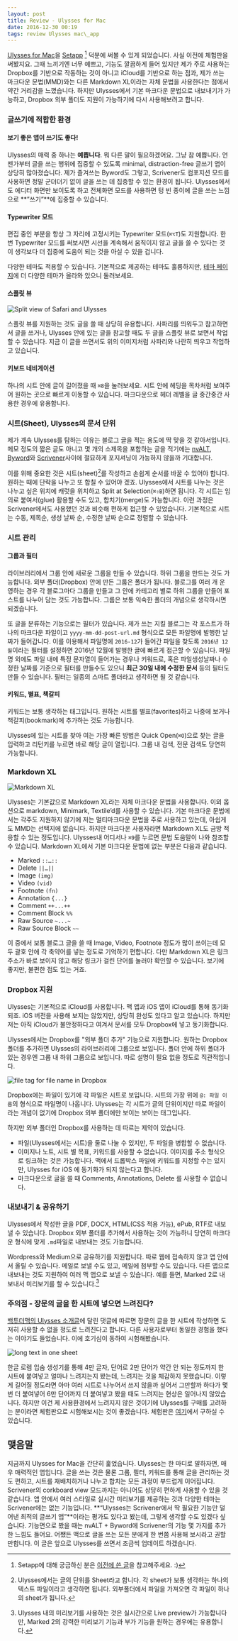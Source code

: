 ```yaml
---
layout: post
title: Review - Ulysses for Mac
date: 2016-12-30 00:19
tags: review Ulysses mac\_app
---
```


[Ulysses for Mac][1]을 [Setapp][2] [^1] 덕분에 써볼 수 있게 되었습니다. 사실 이전에 체험판을 써봤지요. 그때 느끼기엔 너무 예쁘고, 기능도 깔끔하게 들어 있지만 제가 주로 사용하는 Dropbox를 기반으로 작동하는 것이 아니고 iCloud를 기반으로 하는 점과, 제가 쓰는 마크다운 문법(MMD)와는 다른 Markdown XL이라는 자체 문법을 사용한다는 점에서 약간 거리감을 느꼈습니다. 하지만 Ulysses에서 기본 마크다운 문법으로 내보내기가 가능하고, Dropbox 외부 폴더도 지원이 가능하기에 다시 사용해보려고 합니다.

### 글쓰기에 적합한 환경

#### 보기 좋은 앱이 쓰기도 좋다!

Ulysses의 매력 중 하나는 **예쁩니다**. 뭐 다른 말이 필요하겠어요. 그냥 참 예쁩니다. 언젠가부터 글을 쓰는 행위에 집중할 수 있도록 minimal, distraction-free 글쓰기 앱이 상당히 많아졌습니다. 제가 즐겨쓰는 Byword도 그렇고, Scrivener도 컴포지션 모드를 사용하면 정말 군더더기 없이 글을 쓰는 데 집중할 수 있는 환경이 됩니다. Ulysses에서도 에디터 화면만 보이도록 하고 전체화면 모드를 사용하면 텅 빈 종이에 글을 쓰는 느낌으로 **”쓰기”**에 집중할 수 있습니다. 

#### Typewriter 모드

편집 중인 부분을 항상 그 자리에 고정시키는 Typewriter 모드(`⌘⌥T`)도 지원합니다. 한 번 Typewriter 모드를 써보시면 시선을 계속해서 움직이지 않고 글을 쓸 수 있다는 것이 생각보다 더 집중에 도움이 되는 것을 아실 수 있을 겁니다.

다양한 테마도 적용할 수 있습니다. 기본적으로 제공하는 테마도 훌륭하지만, [테마 페이지][4]에 더 다양한 테마가 올라와 있으니 둘러보세요.

#### 스플릿 뷰

![Split view of Safari and Ulysses][image-1]

스플릿 뷰를 지원하는 것도 글을 쓸 때 상당히 유용합니다. 사파리를 띄워두고 참고하면서 글을 쓰거나, Ulysses 안에 있는 글을 참고할 때도 두 글을 스플릿 뷰로 보면서 작업할 수 있습니다. 지금 이 글을 쓰면서도 위의 이미지처럼 사파리와 나란히 띄우고 작업하고 있습니다.

#### 키보드 네비게이션

하나의 시트 안에 글이 길어졌을 때 `⌘8`을 눌러보세요. 시트 안에 헤딩을 목차처럼 보여주어 원하는 곳으로 빠르게 이동할 수 있습니다. 마크다운으로 헤더 레벨을 글 중간중간 사용한 경우에 유용합니다.

### 시트(Sheet), Ulysses의 문서 단위

제가 계속 Ulysses를 탐하는 이유는 블로그 글을 적는 용도에 딱 맞을 것 같아서입니다. 메모 정도의 짧은 글도 아니고 몇 개의 소제목을 포함하는 글을 적기에는 [nvALT][5], [Byword][6]와 [Scrivener][7]사이에 절묘하게 포지셔닝이 가능하지 않을까 기대합니다. 

이를 위해 중요한 것은 시트(sheet)[^2]를 작성하고 손쉽게 순서를 바꿀 수 있어야 합니다. 원하는 때에 단락을 나누고 또 합칠 수 있어야 겠죠. Ulysses에서 시트를 나누는 것은 나누고 싶은 위치에 캐럿을 위치하고 Split at Selection(`⌘⇧B`)하면 됩니다. 각 시트는 임의로 붙여서(glue) 활용할 수도 있고, 합치기(merge)도 가능합니다. 이런 과정은 Scrivener에서도 사용했던 것과 비슷해 편하게 접근할 수 있었습니다. 기본적으로 시트는 수동, 제목순, 생성 날짜 순, 수정한 날짜 순으로 정렬할 수 있습니다. 

### 시트 관리

#### 그룹과 필터

라이브러리에서 그룹 안에 새로운 그룹을 만들 수 있습니다. 하위 그룹을 만드는 것도 가능합니다. 외부 폴더(Dropbox) 안에 만든 그룹은 폴더가 됩니다. 블로그를 여러 개 운영하는 경우 각 블로그마다 그룹을 만들고 그 안에 카테고리 별로 하위 그룹을 만들어 포스트를 나누어 담는 것도 가능합니다. 그룹은 보통 익숙한 폴더의 개념으로 생각하시면 되겠습니다.

또 글을 분류하는 기능으로는 필터가 있습니다. 제가 쓰는 지킬 블로그는 각 포스트가 하나의 마크다운 파일이고 `yyyy-mm-dd-post-url.md` 형식으로 모든 파일명에 발행한 날짜가 들어갑니다. 이를 이용해서 파일명에 `2016-12`가 들어간 파일을 찾도록 `2016년 12월`이라는 필터를 설정하면 2016년 12월에 발행한 글에 빠르게 접근할 수 있습니다. 파일명 외에도 파일 내에 특정 문자열이 들어가는 경우나 키워드로, 혹은 파일생성날짜나 수정한 날짜를 기준으로 필터를 만들수도 있으니 **최근 30일 내에 수정한 문서** 등의 필터도 만들 수 있습니다. 필터는 일종의 스마트 폴더라고 생각하면 될 것 같습니다.

#### 키워드, 별표, 책갈피

키워드는 보통 생각하는 태그입니다. 원하는 시트를 별표(favorites)하고 나중에 보거나 책갈피(bookmark)에 추가하는 것도 가능합니다.

Ulysses에 있는 시트를 찾아 여는 가장 빠른 방법은 Quick Open(`⌘O`)으로 찾는 글을 입력하고 리턴키를 누르면 바로 해당 글이 열립니다. 그룹 내 검색, 전문 검색도 당연히 가능합니다.

### Markdown XL

![Markdown XL][image-2]

Ulysses는 기본값으로 Markdown XL라는 자체 마크다운 문법을 사용합니다. 이외 옵션으로 markdown, Minimark, Textile’d를 사용할 수 있습니다. 기본 마크다운 문법에서는 각주도 지원하지 않기에 저는 멀티마크다운 문법을 주로 사용하고 있는데, 아쉽게도 MMD는 선택지에 없습니다. 하지만 마크다운 사용자라면 Markdown XL도 금방 적응할 수 있는 정도입니다.  Ulysses내 어디서나 `⌘9`를 누르면 문법 도움말이 나와 참조할 수 있습니다. Markdown XL에서 기본 마크다운 문법에 없는 부분은 다음과 같습니다.

- Marked `::…::`
- Delete `||…||`
- Image `(img)`
- Video `(vid)`
- Footnote `(fn)`
- Annotation `{...}`
- Comment `++...++`
- Comment Block `%%`
- Raw Source `~...~`
- Raw Source Block `~~`

이 중에서 보통 블로그 글을 쓸 때 Image, Video, Footnote 정도가 많이 쓰이는데 모두 괄호 안에 각 축약어를 넣는 정도로 기억하기 편합니다. 다만 Markdown XL은 링크 주소가 바로 보이지 않고 해당 링크가 걸린 단어를 눌러야 확인할 수 있습니다. 보기에 좋지만, 불편한 점도 있는 거죠.

### Dropbox 지원

Ulysses는 기본적으로 iCloud를 사용합니다. 맥 앱과 iOS 앱이 iCloud를 통해 동기화 되죠. iOS 버전을 사용해 보지는 않았지만, 상당히 완성도 있다고 알고 있습니다. 하지만 저는 아직 iCloud가 불안정하다고 여겨서 문서를 모두 Dropbox에 넣고 동기화합니다. 

Ulysses에서는 Dropbox를 "외부 폴더 추가" 기능으로 지원합니다. 원하는 Dropbox 폴더를 추가하면 Ulysses의 라이브러리에 그룹으로 보입니다. 폴더 안에 하위 폴더가 있는 경우엔 그룹 내 하위 그룹으로 보입니다. 따로 설명이 필요 없을 정도로 직관적입니다.

![file tag for file name in Dropbox][image-3]

Dropbox에는 파일이 있기에 각 파일은 시트로 보입니다. 시트의 가장 위에 `@: 파일 이름`의 형식으로 파일명이 나옵니다. Ulysses는 각 시트가 글의 단위이지만 따로 파일이라는 개념이 없기에 Dropbox 외부 폴더에만 보이는 보이는 태그입니다.

하지만 외부 폴더인 Dropbox를 사용하는 데 따르는 제약이 있습니다.

* 파일(Ulysses에서는 시트)을 둘로 나눌 수 있지만, 두 파일을 병합할 수 없습니다.
* 이미지나 노트, 시트 별 목표, 키워드를 사용할 수 없습니다. 이미지를 주소 형식으로 링크하는 것은 가능합니다. 맥에서 드롭박스 파일에 키워드를 지정할 수는 있지만, Ulysses for iOS 에 동기화가 되지 않는다고 합니다.
* 마크다운으로 글을 쓸 때 Comments, Annotations, Delete 를 사용할 수 없습니다.

### 내보내기 & 공유하기

Ulysses에서 작성한 글을 PDF, DOCX, HTML(CSS 적용 가능), ePub, RTF로 내보낼 수 있습니다. Dropbox 외부 폴더를 추가해서 사용하는 것이 가능하니 당연히 마크다운 형식에 맞게 `.md`파일로 내보내는 것도 가능합니다.

Wordpress와 Medium으로 공유하기를 지원합니다. 따로 웹에 접속하지 않고 앱 안에서 올릴 수 있습니다. 메일로 보낼 수도 있고, 메일에 첨부할 수도 있습니다. 다른 앱으로 내보내는 것도 지원하여 여러 맥 앱으로 보낼 수 있습니다. 예를 들면, Marked 2로 내보내서 미리보기를 할 수 있습니다.[^3]

### 주의점 - 장문의 글을 한 시트에 넣으면 느려진다?

[백투더맥의 Ulysses 소개글][8]에 달린 댓글에 따르면 장문의 글을 한 시트에 작성하면 도저히 사용할 수 없을 정도로 느려진다고 합니다. 다른 사용자로부터 동일한 경험을 했다는 이야기도 들었습니다. 이에 호기심이 동하여 시험해봤습니다.

![long text in one sheet][image-4]

한글 로렘 입숨 생성기를 통해 4만 글자, 단어로 2만 단어가 약간 안 되는 정도까지 한 시트에 붙여넣고 얼마나 느려지는지 봤는데, 느려지는 것을 체감하지 못했습니다. 이렇게 길어질 정도라면 아마 여러 시트로 나누어서 쓰지 않을까 싶어서 그만할까 하다가 몇 번 더 붙여넣어 6만 단어까지 더 붙여넣고 봤을 때도 느려지는 현상은 일어나지 않았습니다. 하지만 이건 제 사용환경에서 느려지지 않은 것이기에 Ulysses를 구매를 고려하는 분이라면 체험판으로 시험해보시는 것이 좋겠습니다. 체험판은 [여기][9]에서 구하실 수 있습니다.

## 맺음말

지금까지 Ulysses for Mac을 간단히 훑었습니다. Ulysses는 한 마디로 말하자면, 매우 매력적인 앱입니다. 글을 쓰는 것은 물론 그룹, 필터, 키워드를 통해 글을 관리하는 것도 편하고, 시트를 재배치하거나 나누고 합치는 모든 과정이 부드럽게 이어집니다. Scrivener의 corkboard view 모드까지는 아니어도 상당히 편하게 사용할 수 있을 것 같습니다. 앱 안에서 여러 스타일로 실시간 미리보기를 제공하는 것과 다양한 테마는 Scrivener에는 없는 기능입니다. **“Ulysses는 Scrivener에서 딱 필요한 기능만 덜어낸 최적의 글쓰기 앱”**이라는 평가도 있다고 봤는데, 그렇게 생각할 수도 있겠다 싶습니다. 기능면으로 봤을 때는 nvALT + Byword에 Scrivener의 기능 몇 가지를 추가한 느낌도 들어요. 어쨌든 맥으로 글을 쓰는 모든 분에게 한 번쯤 사용해 보시라고 권할 만합니다. 이 글은 앞으로 Ulysses를 쓰면서 조금씩 업데이트 하겠습니다.

[^1]:	Setapp에 대해 궁금하신 분은 [이전에 쓴 글][3]을 참고해주세요. :)

[^2]:	Ulysses에서는 글의 단위를 Sheet라고 합니다. 각 sheet가 보통 생각하는 하나의 텍스트 파일이라고 생각하면 됩니다. 외부폴더에서 파일을 가져오면 각 파일이 하나의 sheet가 됩니다.

[^3]:	Ulysses 내의 미리보기를 사용하는 것은 실시간으로 Live preview가 가능합니다만, Marked 2의 강력한 미리보기 기능과 부가 기능을 원하는 경우에는 유용합니다.

[1]:	https://itunes.apple.com/kr/app/ulysses/id623795237?l=en&mt=12
[2]:	https://setapp.com/ "Setapp Your shortcut to get the best apps for Mac"
[3]:	http://www.halryang.net/Setapp/
[4]:	http://styles.ulyssesapp.com/themes/?ref=u3_markupPrefs
[5]:	http://brettterpstra.com/projects/nvalt/
[6]:	https://www.bywordapp.com/
[7]:	https://www.literatureandlatte.com/scrivener.php
[8]:	http://macnews.tistory.com/5344
[9]:	http://media.the-soulmen.com/ulyssesapp/Ulysses%20Demo.zip "Try the Mac Demo"

[image-1]:	http://dr.halryang.net/rljm+
[image-2]:	http://dr.halryang.net/a2w1+
[image-3]:	http://dr.halryang.net/qAAE+
[image-4]:	http://dr.halryang.net/bUKS+